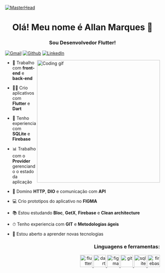 [![MasterHead](https://www.techaheadcorp.com/wp-content/uploads/2021/01/11trendsblog-1.gif)]()
<h1 align="center"> Olá! Meu nome é Allan Marques 👋</h1>
<h3 align="center"> Sou Desenvolvedor Flutter! </h3>

[![Gmail](https://img.shields.io/badge/Gmail-D14836?style=for-the-badge&logo=gmail&logoColor=white)](mailto:dev.allan.marques@gmail.com)
[![Github](https://img.shields.io/badge/GitHub-100000?style=for-the-badge&logo=github&logoColor=white)](https://github.com/AllanAlvesMarques)
[![LinkedIn](https://img.shields.io/badge/LinkedIn-0077B5?style=for-the-badge&logo=linkedin&logoColor=white)](https://www.linkedin.com/in/allan-marques-9576b9248/)

<img align="right" width="400" heigth="237" src="https://www.mygo.ge/uploads/blog/1584023795.jpg" alt="Coding gif"/>

<div>

- 🔭 Trabalho com **front-end** e **back-end**

- 👨‍💻 Crio aplicativos com **Flutter** e **Dart** 

- 💾 Tenho experiencia com **SQLite** e **Firebase**

- 📊 Trabalho com o **Provider** gerenciando o estado da aplicação

- 📡 Domino **HTTP**, **DIO** e comunicação com **API**

- 💻 Crio prototipos do aplicativo no **FIGMA**

- 📚 Estou estudando **Bloc**, **GetX**, **Firebase** e **Clean architecture**

- ⏱ Tenho experiencia com **GIT** e **Metodologias ágeis**

- 📘 Estou aberto a aprender novas tecnologias

</div>

<h3 align="right">Linguagens e ferramentas:</h3>

<p align="right"> <a href="https://flutter.dev/" target="_blank" rel="noreferrer"> <img src="https://www.vectorlogo.zone/logos/flutterio/flutterio-icon.svg" alt="flutter" width="40" height="40"/> </a> <a href="https://dart.dev/" target="_blank" rel="noreferrer"> <img src="https://www.vectorlogo.zone/logos/dartlang/dartlang-icon.svg" alt="dart" width="40" height="40"/> </a> <a href="https://www.figma.com/" target="_blank" rel="noreferrer"> <img src="https://www.vectorlogo.zone/logos/figma/figma-icon.svg" alt="figma" width="40" height="40"/> </a>  <a href="https://git-scm.com/" target="_blank" rel="noreferrer"> <img src="https://www.vectorlogo.zone/logos/git-scm/git-scm-icon.svg" alt="git" width="40" height="40"/> </a> <a href="https://www.sqlite.org/" target="_blank" rel="noreferrer"> <img src="https://www.vectorlogo.zone/logos/sqlite/sqlite-icon.svg" alt="sqlite" width="40" height="40"/> </a> <a href="https://firebase.google.com/" target="_blank" rel="noreferrer"> <img src="https://www.vectorlogo.zone/logos/firebase/firebase-icon.svg" alt="firebase" width="40" height="40"/> </p>

